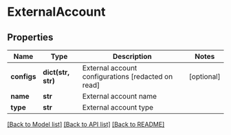 # ExternalAccount

## Properties
Name | Type | Description | Notes
------------ | ------------- | ------------- | -------------
**configs** | **dict(str, str)** | External account configurations [redacted on read] | [optional] 
**name** | **str** | External account name | 
**type** | **str** | External account type | 

[[Back to Model list]](../README.md#documentation-for-models) [[Back to API list]](../README.md#documentation-for-api-endpoints) [[Back to README]](../README.md)


